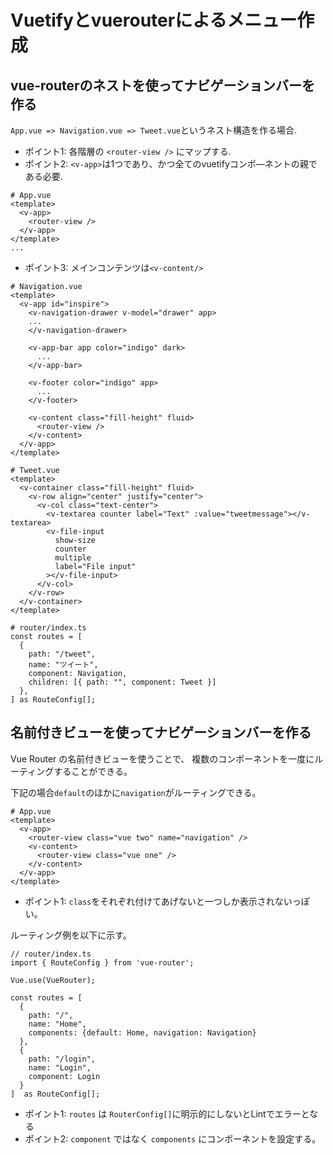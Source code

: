 Vuetifyとvuerouterによるメニュー作成
====

## vue-routerのネストを使ってナビゲーションバーを作る

`App.vue => Navigation.vue => Tweet.vue`というネスト構造を作る場合.

* ポイント1: 各階層の `<router-view />` にマップする.
* ポイント2: `<v-app>`は1つであり、かつ全てのvuetifyコンポ―ネントの親である必要.

```
# App.vue
<template>
  <v-app>
    <router-view />
  </v-app>
</template>
...
```

* ポイント3: メインコンテンツは`<v-content/>`
```
# Navigation.vue
<template>
  <v-app id="inspire">
    <v-navigation-drawer v-model="drawer" app>
    ...
    </v-navigation-drawer>

    <v-app-bar app color="indigo" dark>
      ...
    </v-app-bar>

    <v-footer color="indigo" app>
      ...
    </v-footer>

    <v-content class="fill-height" fluid>
      <router-view />
    </v-content>
  </v-app>
</template>
```

```
# Tweet.vue
<template>
  <v-container class="fill-height" fluid>
    <v-row align="center" justify="center">
      <v-col class="text-center">
        <v-textarea counter label="Text" :value="tweetmessage"></v-textarea>
        <v-file-input
          show-size
          counter
          multiple
          label="File input"
        ></v-file-input>
      </v-col>
    </v-row>
  </v-container>
</template>
```

```
# router/index.ts
const routes = [
  {
    path: "/tweet",
    name: "ツイート",
    component: Navigation,
    children: [{ path: "", component: Tweet }]
  },
] as RouteConfig[];
```

## 名前付きビューを使ってナビゲーションバーを作る
Vue Router の名前付きビューを使うことで、
複数のコンポーネントを一度にルーティングすることができる。

下記の場合`default`のほかに`navigation`がルーティングできる。
```
# App.vue
<template>
  <v-app>
    <router-view class="vue two" name="navigation" />
    <v-content>
      <router-view class="vue one" />
    </v-content>
  </v-app>
</template>
```

* ポイント1: `class`をそれぞれ付けてあげないと一つしか表示されないっぽい。

ルーティング例を以下に示す。
```
// router/index.ts
import { RouteConfig } from 'vue-router';

Vue.use(VueRouter);

const routes = [
  {
    path: "/",
    name: "Home",
    components: {default: Home, navigation: Navigation}
  },
  {
    path: "/login",
    name: "Login",
    component: Login
  }
]  as RouteConfig[];
```

* ポイント1: `routes` は `RouterConfig[]`に明示的にしないとLintでエラーとなる
* ポイント2: `component` ではなく `components` にコンポーネントを設定する。